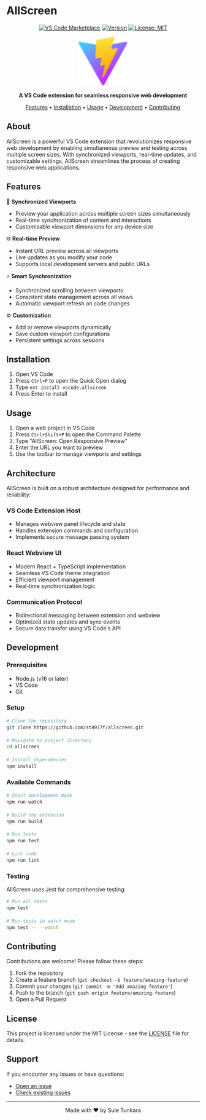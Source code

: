 # AllScreen

<div align="center">

[![VS Code Marketplace](https://img.shields.io/badge/VS%20Code-Marketplace-blue.svg)](https://marketplace.visualstudio.com/items?itemName=vscode.allscreen)
[![Version](https://img.shields.io/badge/version-0.0.1-blue.svg)](#)
[![License: MIT](https://img.shields.io/badge/License-MIT-yellow.svg)](https://opensource.org/licenses/MIT)

<img src="public/vite.svg" alt="AllScreen Logo" width="128">

**A VS Code extension for seamless responsive web development**

[Features](#features) • [Installation](#installation) • [Usage](#usage) • [Development](#development) • [Contributing](#contributing)

</div>

## About

AllScreen is a powerful VS Code extension that revolutionizes responsive web development by enabling simultaneous preview and testing across multiple screen sizes. With synchronized viewports, real-time updates, and customizable settings, AllScreen streamlines the process of creating responsive web applications.

## Features

🔄 **Synchronized Viewports**
- Preview your application across multiple screen sizes simultaneously
- Real-time synchronization of content and interactions
- Customizable viewport dimensions for any device size

🌐 **Real-time Preview**
- Instant URL preview across all viewports
- Live updates as you modify your code
- Supports local development servers and public URLs

⚡ **Smart Synchronization**
- Synchronized scrolling between viewports
- Consistent state management across all views
- Automatic viewport refresh on code changes

⚙️ **Customization**
- Add or remove viewports dynamically
- Save custom viewport configurations
- Persistent settings across sessions

## Installation

1. Open VS Code
2. Press `Ctrl+P` to open the Quick Open dialog
3. Type `ext install vscode.allscreen`
4. Press Enter to install

## Usage

1. Open a web project in VS Code
2. Press `Ctrl+Shift+P` to open the Command Palette
3. Type "AllScreen: Open Responsive Preview"
4. Enter the URL you want to preview
5. Use the toolbar to manage viewports and settings

## Architecture

AllScreen is built on a robust architecture designed for performance and reliability:

### VS Code Extension Host
- Manages webview panel lifecycle and state
- Handles extension commands and configuration
- Implements secure message passing system

### React Webview UI
- Modern React + TypeScript implementation
- Seamless VS Code theme integration
- Efficient viewport management
- Real-time synchronization logic

### Communication Protocol
- Bidirectional messaging between extension and webview
- Optimized state updates and sync events
- Secure data transfer using VS Code's API

## Development

### Prerequisites

- Node.js (v16 or later)
- VS Code
- Git

### Setup

```bash
# Clone the repository
git clone https://github.com/st4977f/allscreen.git

# Navigate to project directory
cd allscreen

# Install dependencies
npm install
```

### Available Commands

```bash
# Start development mode
npm run watch

# Build the extension
npm run build

# Run tests
npm run test

# Lint code
npm run lint
```

### Testing

AllScreen uses Jest for comprehensive testing:

```bash
# Run all tests
npm test

# Run tests in watch mode
npm test -- --watch
```

## Contributing

Contributions are welcome! Please follow these steps:

1. Fork the repository
2. Create a feature branch (`git checkout -b feature/amazing-feature`)
3. Commit your changes (`git commit -m 'Add amazing feature'`)
4. Push to the branch (`git push origin feature/amazing-feature`)
5. Open a Pull Request


## License

This project is licensed under the MIT License - see the [LICENSE](LICENSE) file for details.

## Support

If you encounter any issues or have questions:

- [Open an issue](https://github.com/st4977f/allscreen/issues)
- [Check existing issues](https://github.com/st4977f/allscreen/issues?q=is%3Aissue)

---

<div align="center">
Made with ❤️ by Sule Tunkara
</div>
